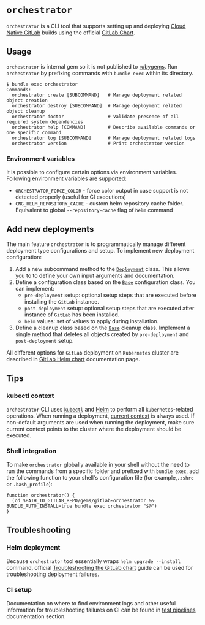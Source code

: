 # `orchestrator`

`orchestrator` is a CLI tool that supports setting up and deploying [Cloud Native GitLab](https://gitlab.com/gitlab-org/build/CNG) builds
using the official [GitLab Chart](https://gitlab.com/gitlab-org/charts/gitlab).

## Usage

`orchestrator` is internal gem so it is not published to [rubygems](https://rubygems.org/). Run `orchestrator` by prefixing commands with
`bundle exec` within its directory.

```shell
$ bundle exec orchestrator
Commands:
  orchestrator create [SUBCOMMAND]   # Manage deployment related object creation
  orchestrator destroy [SUBCOMMAND]  # Manage deployment related object cleanup
  orchestrator doctor                # Validate presence of all required system dependencies
  orchestrator help [COMMAND]        # Describe available commands or one specific command
  orchestrator log [SUBCOMMAND]      # Manage deployment related logs
  orchestrator version               # Print orchestrator version
```

### Environment variables

It is possible to configure certain options via environment variables. Following environment variables are supported:

* `ORCHESTRATOR_FORCE_COLOR` - force color output in case support is not detected properly (useful for CI executions)
* `CNG_HELM_REPOSITORY_CACHE` - custom helm repository cache folder. Equivalent to global `--repository-cache` flag of `helm` command

## Add new deployments

The main feature `orchestrator` is to programmatically manage different deployment type configurations and setup. To implement new deployment configuration:

1. Add a new subcommand method to the [`Deployment`](lib/gitlab/cng/commands/subcommands/deployment.rb) class. This allows you to to define your own input
   arguments and documentation.
1. Define a configuration class based on the [`Base`](lib/gitlab/cng/lib/deployment/configurations/_base.rb) configuration class. You can implement:
   - `pre-deployment` setup: optional setup steps that are executed before installing the `GitLab` instance.
   - `post-deployment` setup: optional setup steps that are executed after instance of `GitLab` has been installed.
   - `helm` values: set of values to apply during installation.
1. Define a cleanup class based on the [`Base`](lib/gitlab/cng/lib/deployment/configurations/cleanup/_base.rb) cleanup class. Implement a single method
   that deletes all objects created by `pre-deployment` and `post-deployment` setup.

All different options for `GitLab` deployment on `Kubernetes` cluster are described in [GitLab Helm chart](https://docs.gitlab.com/charts/) documentation page.

## Tips

### kubectl context

`orchestrator` CLI uses [`kubectl`](https://github.com/kubernetes/kubectl) and [Helm](https://github.com/helm/helm) to perform all `kubernetes`-related
operations. When running a deployment, [current context](https://kubernetes.io/docs/reference/kubectl/generated/kubectl_config/kubectl_config_current-context/)
is always used. If non-default arguments are used when running the deployment, make sure current context points to the cluster where the deployment should be executed.

### Shell integration

To make `orchestrator` globally available in your shell without the need to run the commands from a specific folder and prefixed with `bundle exec`, add the following
function to your shell's configuration file (for example,`.zshrc` or `.bash_profile`):

```shell
function orchestrator() {
  (cd $PATH_TO_GITLAB_REPO/gems/gitlab-orchestrator && BUNDLE_AUTO_INSTALL=true bundle exec orchestrator "$@")
}
```

## Troubleshooting

### Helm deployment

Because `orchestrator` tool essentially wraps `helm upgrade --install` command, official [Troubleshooting the GitLab chart](https://docs.gitlab.com/charts/troubleshooting) guide can be used for troubleshooting deployment failures.

### CI setup

Documentation on where to find environment logs and other useful information for troubleshooting failures on CI can be found in [test pipelines](../../../doc/development/testing_guide/end_to_end/test_pipelines.md#e2etest-on-cng) documentation section.
